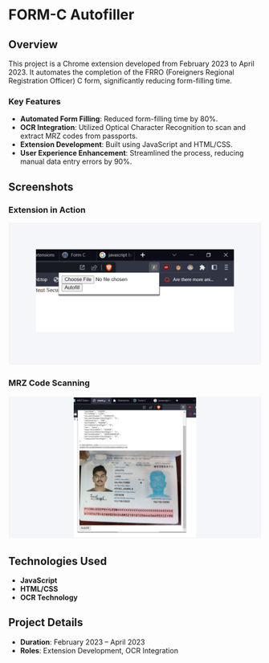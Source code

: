 # FORM-C Autofiller

## Overview

This project is a Chrome extension developed from February 2023 to April 2023. It automates the completion of the FRRO (Foreigners Regional Registration Officer) C form, significantly reducing form-filling time.

### Key Features
- **Automated Form Filling**: Reduced form-filling time by 80%.
- **OCR Integration**: Utilized Optical Character Recognition to scan and extract MRZ codes from passports.
- **Extension Development**: Built using JavaScript and HTML/CSS.
- **User Experience Enhancement**: Streamlined the process, reducing manual data entry errors by 90%.

## Screenshots

### Extension in Action
![Extension in Action](showcase/interface.png)

### MRZ Code Scanning
![MRZ Code Scanning](showcase/final.png)

## Technologies Used

- **JavaScript**
- **HTML/CSS**
- **OCR Technology**

## Project Details

- **Duration**: February 2023 – April 2023
- **Roles**: Extension Development, OCR Integration




